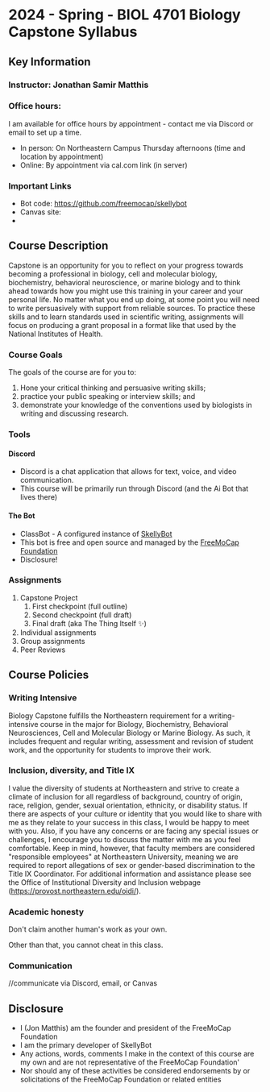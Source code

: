 # 2024 - Spring - BIOL 4701 Biology Capstone Syllabus

## Key Information
### Instructor: Jonathan Samir Matthis

### Office hours:
I am available for office hours by appointment - contact me via Discord or email to set up a time.
- In person: On Northeastern Campus Thursday afternoons (time and location by appointment)
- Online: By appointment via cal.com link (in server)
### Important Links
- Bot code: https://github.com/freemocap/skellybot
- Canvas site: 
- 
## Course Description 

Capstone is an opportunity for you to reflect on your progress towards
becoming a professional in biology, cell and molecular biology,
biochemistry, behavioral neuroscience, or marine biology and to think
ahead towards how you might use this training in your career and your
personal life. No matter what you end up doing, at some point you will
need to write persuasively with support from reliable sources. To
practice these skills and to learn standards used in scientific writing,
assignments will focus on producing a grant proposal in a format like
that used by the National Institutes of Health.

### Course Goals
The goals of the course are for you to: 
1. Hone your critical thinking
and persuasive writing skills; 
1. practice your public speaking or
interview skills; and 
1.  demonstrate your knowledge of the conventions
used by biologists in writing and discussing research. 

### Tools 
#### Discord
- Discord is a chat application that allows for text, voice, and video communication.
- This course will be primarily run through Discord (and the Ai Bot that lives there)
#### The Bot
  - ClassBot - A configured instance of [SkellyBot](https://github.com/freemocap/skellybot)   
  - This bot is free and open source and managed by the [FreeMoCap Foundation](https://freemocapfoundation.org)
  - Disclosure!

### Assignments
1.  Capstone Project
    1.  First checkpoint (full outline)
    1.  Second checkpoint (full draft)
    1.  Final draft (aka The Thing Itself ✨)
1. Individual assignments
1. Group assignments
1. Peer Reviews


## Course Policies

### Writing Intensive

Biology Capstone fulfills the Northeastern requirement for a
writing-intensive course in the major for Biology, Biochemistry,
Behavioral Neurosciences, Cell and Molecular Biology or Marine Biology.
As such, it includes frequent and regular writing, assessment and
revision of student work, and the opportunity for students to improve
their work.

### Inclusion, diversity, and Title IX

I value the diversity of students at Northeastern and strive to create a
climate of inclusion for all regardless of background, country of
origin, race, religion, gender, sexual orientation, ethnicity, or
disability status. If there are aspects of your culture or identity
that you would like to share with me as they relate to your success in
this class, I would be happy to meet with you. Also, if you have any
concerns or are facing any special issues or challenges, I encourage you
to discuss the matter with me as you feel comfortable. Keep in mind,
however, that faculty members are considered "responsible employees" at
Northeastern University, meaning we are required to report allegations
of sex or gender-based discrimination to the Title IX Coordinator. For
additional information and assistance please see the Office of
Institutional Diversity and Inclusion webpage
(<https://provost.northeastern.edu/oidi/>).

### Academic honesty

Don't claim another human's work as your own. 

Other than that, you cannot cheat in this class. 

### Communication 

//communicate via Discord, email, or Canvas

## Disclosure
- I (Jon Matthis) am the founder and president of the FreeMoCap Foundation 
- I am the primary developer of SkellyBot
- Any actions, words, comments I make in the context of this course are my own and are not representative of the FreeMoCap Foundation'
- Nor should any of these activities be considered endorsements by or solicitations of the FreeMoCap Foundation or related entities
